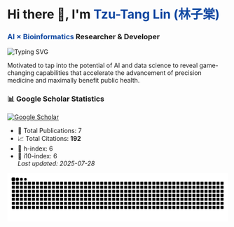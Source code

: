 <h1>Hi there 👋, I'm <span style="color:#0D47A1">Tzu-Tang Lin (林子棠)</span></h1>

<h3><strong><span style="color:#0D47A1">AI × Bioinformatics</span> Researcher & Developer</strong></h3>

<img 
  src="https://readme-typing-svg.herokuapp.com?font=Fira+Code&size=28&pause=2000&color=0D47A1&width=1000&lines=🔍+Transforming+data+into+discovery;💡+Turning+data+into+insight;💊+From+data+to+medicine;🛠️+Building+tools+for+science+%26+health;🚀+Driving+innovation+in+biomedicine" 
  alt="Typing SVG" />

<p>
  Motivated to tap into the potential of AI and data science to reveal game-changing capabilities that accelerate the advancement of precision medicine and maximally benefit public health.
</p>



### 📊 Google Scholar Statistics
<p align="left">
  <a href="https://scholar.google.com/citations?user=2Yxesf0AAAAJ">
    <img src="https://img.shields.io/badge/Google%20Scholar-Tzu--Tang%20Lin-4285F4?style=for-the-badge&logo=google-scholar&logoColor=white" alt="Google Scholar"/>
  </a>
</p>

<!--GS_START-->
- 📄 Total Publications: 7  
- 📈 Total Citations: **192**  
- 🧠 h-index: 6  
- 🏅 i10-index: 6  
_Last updated: 2025-07-28_
<!--GS_END-->

![](https://raw.githubusercontent.com/lintzutang/lintzutang/output/github-contribution-grid-snake-ocean.svg)

